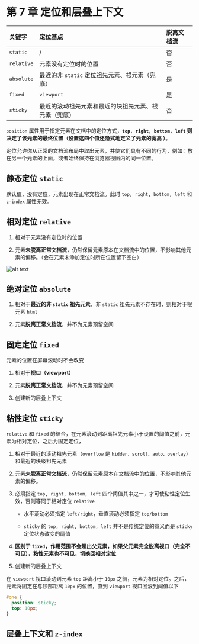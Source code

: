 # 第 7 章 定位和层叠上下文

| 关键字     | 定位基点                                       | 脱离文档流 |
| :--------- | :--------------------------------------------- | :--------- |
| `static`   | /                                              | 否        |
| `relative` | 元素没有定位时的位置                           | 否        |
| `absolute` | 最近的非 `static` 定位祖先元素、根元素（兜底）| 是       |
| `fixed`    | `viewport`                                     | 是       |
| `sticky`   | 最近的滚动祖先元素和最近的块祖先元素、根元素（兜底）| 否       |

`position` 属性用于指定元素在文档中的定位方式，**`top, right, bottom, left` 则决定了该元素的最终位置（设置这四个值还隐式地定义了元素的宽高 ）**。

定位允许你从正常的文档流布局中取出元素，并使它们具有不同的行为，例如：放在另一个元素的上面，或者始终保持在浏览器视窗内的同一位置。

## 静态定位 `static`

默认值，没有定位，元素出现在正常文档流。此时 `top, right, bottom, left` 和 `z-index` 属性无效。

## 相对定位 `relative`

1. 相对于元素没有定位时的位置

2. 元素**未脱离正常文档流**，仍然保留元素原本在文档流中的位置，不影响其他元素的偏移。（会在元素未添加定位时所在位置留下空白）

![alt text](https://github.com/yaoshaohua/markdowndocs/blob/main/assets/css/7-4-1.png?raw=true)

## 绝对定位 `absolute`

1. 相对于**最近的非 `static` 祖先元素**，非 `static` 祖先元素不存在时，则相对于根元素 `html`

2. 元素**脱离正常文档流**，并不为元素预留空间

## 固定定位 `fixed`

元素的位置在屏幕滚动时不会改变

1. 相对于**视口（viewport）**

2. 元素**脱离正常文档流**，并不为元素预留空间

3. 创建新的层叠上下文

## 粘性定位 `sticky`

`relative` 和 `fixed` 的结合，在元素滚动到距离祖先元素小于设置的阈值之前，元素为相对定位，之后为固定定位，

1. 相对于最近的滚动祖先元素（`overflow` 是 `hidden、scroll、auto、overlay`）和最近的块级祖先元素

2. 元素**未脱离正常文档流**，仍然保留元素原本在文档流中的位置，不影响其他元素的偏移。

3. 必须指定 `top, right, bottom, left` 四个阈值其中之一，才可使粘性定位生效，否则等同于相对定位 `relative`

   - 水平滚动必须指定 `left/right`，垂直滚动必须指定 `top/bottom`

   - `sticky` 的 `top, right, bottom, left` 并不是传统定位的意义而是 `sticky` 定位状态改变的阈值

4. **区别于 `fixed`，作用范围不会超出父元素，如果父元素完全脱离视口（完全不可见），粘性元素也不可见，切换回相对定位**

5. 创建新的层叠上下文

在 `viewport` 视口滚动到元素 `top` 距离小于 `10px` 之前，元素为相对定位。之后，元素将固定在与顶部距离 `10px` 的位置，直到 `viewport` 视口回滚到阈值以下

```css
#one {
  position: sticky;
  top: 10px;
}
```

## 层叠上下文和 `z-index`
